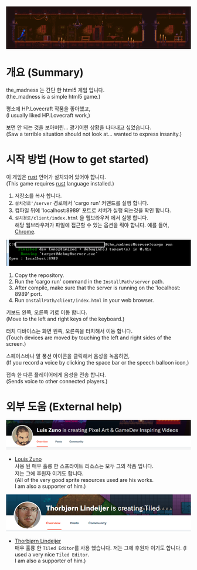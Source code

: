 ![](./img/readme_img_00.png)

# 개요 (Summary)
the_madness 는 간단 한 html5 게임 입니다.  
(the_madness is a simple html5 game.)  

평소에 HP.Lovecraft 작품을 좋아했고,  
(I usually liked HP.Lovecraft work,)  

보면 안 되는 것을 보아버린... 광기어린 상황을 나타내고 싶었습니다.  
(Saw a terrible situation should not look at... wanted to express insanity.)  


# 시작 방법 (How to get started)
이 게임은 [rust](https://rust-lang.org) 언어가 설치되어 있어야 합니다.  
(This game requires [rust](https://rust-lang.org) language installed.)  

1. 저장소를 복사 합니다.  
2. `설치경로'/server` 경로에서 'cargo run' 커맨드를 실행 합니다.  
3. 컴파일 뒤에 'localhost:8989' 포트로 서버가 실행 되는것을 확인 합니다.  
4. `설치경로/client/index.html` 을 웹브라우저 에서 실행 합니다.  
해당 웹브라우저가 파일에 접근할 수 있는 옵션을 줘야 합니다. 예를 들어, [Chrome](http://www.chrome-allow-file-access-from-file.com/).  

![](./img/readme_img_01.png)  

1. Copy the repository.  
2. Run the 'cargo run' command in the `InstallPath/server` path.  
3. After compile, make sure that the server is running on the 'localhost: 8989' port.  
4. Run `InstallPath/client/index.html` in your web browser.  

키보드 왼쪽, 오른쪽 키로 이동 합니다.  
(Move to the left and right keys of the keyboard.)  

터치 디바이스는 화면 왼쪽, 오른쪽을 터치해서 이동 합니다.  
(Touch devices are moved by touching the left and right sides of the screen.)  

스페이스바나 말 풍선 아이콘을 클릭해서 음성을 녹음하면,  
(If you record a voice by clicking the space bar or the speech balloon icon,)  

접속 한 다른 플레이어에게 음성을 전송 합니다.  
(Sends voice to other connected players.)  

# 외부 도움 (External help)
![](./img/readme_img_04.png)
+ [Louis Zuno](https://www.patreon.com/ansimuz/overview)  
사용 된 매우 훌륭 한 스프라이트 리소스는 모두 그의 작품 입니다.  
저는 그에 후원자 이기도 합니다.  
(All of the very good sprite resources used are his works.  
I am also a supporter of him.)  

![](./img/readme_img_05.png)
+ [Thorbjørn Lindeijer](https://www.patreon.com/bjorn/overview)  
매우 훌륭 한 `Tiled Editor`를 사용 했습니다.
저는 그에 후원자 이기도 합니다.
(I used a very nice `Tiled Editor`.  
I am also a supporter of him.)  
